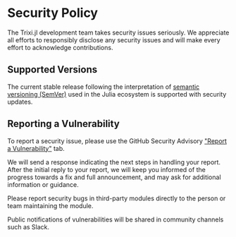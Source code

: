 # Security Policy

The Trixi.jl development team takes security issues seriously. We appreciate
all efforts to responsibly disclose any security issues and will make every
effort to acknowledge contributions.


## Supported Versions

The current stable release following the interpretation of
[semantic versioning (SemVer)](https://julialang.github.io/Pkg.jl/dev/compatibility/#Version-specifier-format-1)
used in the Julia ecosystem is supported with security updates.


## Reporting a Vulnerability

To report a security issue, please use the GitHub Security Advisory
["Report a Vulnerability"](https://github.com/SKopecz/PositiveIntegrators.jl/security/advisories/new)
tab.

We will send a response indicating the next steps in handling your report.
After the initial reply to your report, we will keep you informed of the
progress towards a fix and full announcement, and may ask for additional
information or guidance.

Please report security bugs in third-party modules directly to the person
or team maintaining the module.

Public notifications of vulnerabilities will be shared in community channels
such as Slack.
